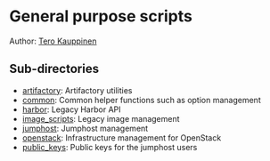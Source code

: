 # General purpose scripts

Author: [Tero Kauppinen](mailto:tero.kauppinen@est.tech)

## Sub-directories

- [artifactory](./artifactory/): Artifactory utilities
- [common](./common/): Common helper functions such as option management
- [harbor](./harbor/): Legacy Harbor API
- [image_scripts](./image_scripts/): Legacy image management
- [jumphost](./jumphost/): Jumphost management
- [openstack](./openstack/): Infrastructure management for OpenStack
- [public_keys](./public_keys/): Public keys for the jumphost users
